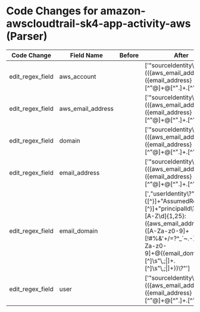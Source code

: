 # Code Changes for amazon-awscloudtrail-sk4-app-activity-aws (Parser)

| Code Change | Field Name | Before | After |
|-------------|------------|--------|-------|
| edit_regex_field | aws_account |  | ['"sourceIdentity\\?":\s*\\?"(({aws_email_address}({email_address}[^"@]+@[^"\.]+\.[^"]+))|({aws_account}({user}[\w\.\-\!\#\^\~]{1,40}\$?))(@({domain}[^@"]+))?)\\?"', ',"userIdentity\\?":.+?"IAMUser\\?".+?"userName\\?":\s*\\?"(({aws_email_address}({email_address}[^"@]+@[^"\.]+\.[^"]+))|({aws_account}({user}[\w\.\-\!\#\^\~]{1,40}\$?))(@({domain}[^@"]+))?)\\?"', ',"userIdentity\\?":.+?"arn\\?":\s*\\?"arn:aws:sts::\d+:assumed-role\/({role}[^\/"]+)\/(AssumeRoleSession|((?![\w\-\.]{30,})(({aws_email_address}[^"@]+@[^"\.]+\.[^"]+)|({aws_account}[\w\.\-]{1,40}\$?)(@({domain}[^@"]+))?)))\\?"', ',"userIdentity\\?":\s*\{"type\\?":\s*\\?"({aws_account}({user}Root))\\?"', '\Wsuser=[^=]*?(({aws_email_address}({email_address}[^@=\s\/:]+@[^=\.\s\/:]+\.[^\s=\/:]+?))|({aws_account}({user}[\w\.\-\!\#\^\~]{1,40}\$?))(@[^=]+?)?)(\s+\w+=|\s*$)', '\\?"type\\?":\\?"IAMUser\\?"[^\}]+?"userName\\?":\s*\\?"(({aws_email_address}({email_address}[^"@]+@[^"\.]+\.[^"]+))|({aws_account}({user}[\w\.\-\!\#\^\~]{1,40}\$?))(@({domain}[^@"]+))?)\\?"', 'exa_regex="sourceIdentity\\?":\s*\\?"(({aws_email_address}({email_address}[^"@]+@[^"\.]+\.[^"]+))|({aws_account}({user}[\w\.\-\!\#\^\~]{1,40}\$?))(@({domain}[^@"]+))?)\\?"', 'exa_regex="userIdentity\\?":.+?"IAMUser\\?".+?"userName\\?":\s*\\?"(({aws_email_address}({email_address}[^"@]+@[^"\.]+\.[^"]+))|({aws_account}({user}[\w\.\-\!\#\^\~]{1,40}\$?))(@({domain}[^@"]+))?)\\?"', 'exa_regex="userIdentity\\?":.+?"arn\\?":\s*\\?"arn:aws:sts::\d+:assumed-role\/({role}[^\/"]+)\/(AssumeRoleSession|((?![\w\-\.]{30,})(({aws_email_address}[^"@]+@[^"\.]+\.[^"]+)|({aws_account}[\w\.\-]{1,40}\$?)(@({domain}[^@"]+))?)))\\?"', 'exa_regex="userIdentity\\?":\s*\{"type\\?":\s*\\?"({aws_account}({user}Root))\\?"', 'exa_regex=\Wsuser=[^=]*?(({aws_email_address}({email_address}[^@=\s\/:]+@[^=\.\s\/:]+\.[^\s=\/:]+?))|({aws_account}({user}[\w\.\-\!\#\^\~]{1,40}\$?))(@[^=]+?)?)(\s+\w+=|\s*$)', 'exa_regex=\\?"type\\?":\\?"IAMUser\\?"[^\}]+?"userName\\?":\s*\\?"(({aws_email_address}({email_address}[^"@]+@[^"\.]+\.[^"]+))|({aws_account}({user}[\w\.\-\!\#\^\~]{1,40}\$?))(@({domain}[^@"]+))?)\\?"'] |
| edit_regex_field | aws_email_address |  | ['"sourceIdentity\\?":\s*\\?"(({aws_email_address}({email_address}[^"@]+@[^"\.]+\.[^"]+))|({aws_account}({user}[\w\.\-\!\#\^\~]{1,40}\$?))(@({domain}[^@"]+))?)\\?"', ',"userIdentity\\?":.+?"IAMUser\\?".+?"userName\\?":\s*\\?"(({aws_email_address}({email_address}[^"@]+@[^"\.]+\.[^"]+))|({aws_account}({user}[\w\.\-\!\#\^\~]{1,40}\$?))(@({domain}[^@"]+))?)\\?"', ',"userIdentity\\?":.+?"arn\\?":\s*\\?"arn:aws:sts::\d+:assumed-role\/({role}[^\/"]+)\/(AssumeRoleSession|((?![\w\-\.]{30,})(({aws_email_address}[^"@]+@[^"\.]+\.[^"]+)|({aws_account}[\w\.\-]{1,40}\$?)(@({domain}[^@"]+))?)))\\?"', ',"userIdentity\\?":\{[^\}]+"AssumedRole\\?"[^\}]+"principalId\\?":\s*\\?"[A-Z\d]{1,25}:({aws_email_address}([A-Za-z0-9]+[!#$%&\'+\/=?^_`~.\-])*[A-Za-z0-9]+@({email_domain}[^\]\s"\\,;\|]+\.[^\]\s"\\,;\|]+))\\?"', '\Wsuser=[^=]*?(({aws_email_address}({email_address}[^@=\s\/:]+@[^=\.\s\/:]+\.[^\s=\/:]+?))|({aws_account}({user}[\w\.\-\!\#\^\~]{1,40}\$?))(@[^=]+?)?)(\s+\w+=|\s*$)', '\\?"type\\?":\\?"IAMUser\\?"[^\}]+?"userName\\?":\s*\\?"(({aws_email_address}({email_address}[^"@]+@[^"\.]+\.[^"]+))|({aws_account}({user}[\w\.\-\!\#\^\~]{1,40}\$?))(@({domain}[^@"]+))?)\\?"', 'exa_regex="sourceIdentity\\?":\s*\\?"(({aws_email_address}({email_address}[^"@]+@[^"\.]+\.[^"]+))|({aws_account}({user}[\w\.\-\!\#\^\~]{1,40}\$?))(@({domain}[^@"]+))?)\\?"', 'exa_regex="userIdentity\\?":.+?"IAMUser\\?".+?"userName\\?":\s*\\?"(({aws_email_address}({email_address}[^"@]+@[^"\.]+\.[^"]+))|({aws_account}({user}[\w\.\-\!\#\^\~]{1,40}\$?))(@({domain}[^@"]+))?)\\?"', 'exa_regex="userIdentity\\?":.+?"arn\\?":\s*\\?"arn:aws:sts::\d+:assumed-role\/({role}[^\/"]+)\/(AssumeRoleSession|((?![\w\-\.]{30,})(({aws_email_address}[^"@]+@[^"\.]+\.[^"]+)|({aws_account}[\w\.\-]{1,40}\$?)(@({domain}[^@"]+))?)))\\?"', 'exa_regex="userIdentity\\?":\{[^\}]+"AssumedRole\\?"[^\}]+"principalId\\?":\s*\\?"[A-Z\d]{1,25}:({aws_email_address}([A-Za-z0-9]+[!#$%&\'+\/=?^_`~.\-])*[A-Za-z0-9]+@({email_domain}[^\]\s"\\,;\|]+\.[^\]\s"\\,;\|]+))\\?"', 'exa_regex=\Wsuser=[^=]*?(({aws_email_address}({email_address}[^@=\s\/:]+@[^=\.\s\/:]+\.[^\s=\/:]+?))|({aws_account}({user}[\w\.\-\!\#\^\~]{1,40}\$?))(@[^=]+?)?)(\s+\w+=|\s*$)', 'exa_regex=\\?"type\\?":\\?"IAMUser\\?"[^\}]+?"userName\\?":\s*\\?"(({aws_email_address}({email_address}[^"@]+@[^"\.]+\.[^"]+))|({aws_account}({user}[\w\.\-\!\#\^\~]{1,40}\$?))(@({domain}[^@"]+))?)\\?"'] |
| edit_regex_field | domain |  | ['"sourceIdentity\\?":\s*\\?"(({aws_email_address}({email_address}[^"@]+@[^"\.]+\.[^"]+))|({aws_account}({user}[\w\.\-\!\#\^\~]{1,40}\$?))(@({domain}[^@"]+))?)\\?"', ',"userIdentity\\?":.+?"IAMUser\\?".+?"userName\\?":\s*\\?"(({aws_email_address}({email_address}[^"@]+@[^"\.]+\.[^"]+))|({aws_account}({user}[\w\.\-\!\#\^\~]{1,40}\$?))(@({domain}[^@"]+))?)\\?"', ',"userIdentity\\?":.+?"arn\\?":\s*\\?"arn:aws:sts::\d+:assumed-role\/({role}[^\/"]+)\/(AssumeRoleSession|((?![\w\-\.]{30,})(({aws_email_address}[^"@]+@[^"\.]+\.[^"]+)|({aws_account}[\w\.\-]{1,40}\$?)(@({domain}[^@"]+))?)))\\?"', '\\?"type\\?":\\?"IAMUser\\?"[^\}]+?"userName\\?":\s*\\?"(({aws_email_address}({email_address}[^"@]+@[^"\.]+\.[^"]+))|({aws_account}({user}[\w\.\-\!\#\^\~]{1,40}\$?))(@({domain}[^@"]+))?)\\?"', 'exa_regex="sourceIdentity\\?":\s*\\?"(({aws_email_address}({email_address}[^"@]+@[^"\.]+\.[^"]+))|({aws_account}({user}[\w\.\-\!\#\^\~]{1,40}\$?))(@({domain}[^@"]+))?)\\?"', 'exa_regex="userIdentity\\?":.+?"IAMUser\\?".+?"userName\\?":\s*\\?"(({aws_email_address}({email_address}[^"@]+@[^"\.]+\.[^"]+))|({aws_account}({user}[\w\.\-\!\#\^\~]{1,40}\$?))(@({domain}[^@"]+))?)\\?"', 'exa_regex="userIdentity\\?":.+?"arn\\?":\s*\\?"arn:aws:sts::\d+:assumed-role\/({role}[^\/"]+)\/(AssumeRoleSession|((?![\w\-\.]{30,})(({aws_email_address}[^"@]+@[^"\.]+\.[^"]+)|({aws_account}[\w\.\-]{1,40}\$?)(@({domain}[^@"]+))?)))\\?"', 'exa_regex=\\?"type\\?":\\?"IAMUser\\?"[^\}]+?"userName\\?":\s*\\?"(({aws_email_address}({email_address}[^"@]+@[^"\.]+\.[^"]+))|({aws_account}({user}[\w\.\-\!\#\^\~]{1,40}\$?))(@({domain}[^@"]+))?)\\?"'] |
| edit_regex_field | email_address |  | ['"sourceIdentity\\?":\s*\\?"(({aws_email_address}({email_address}[^"@]+@[^"\.]+\.[^"]+))|({aws_account}({user}[\w\.\-\!\#\^\~]{1,40}\$?))(@({domain}[^@"]+))?)\\?"', ',"userIdentity\\?":.+?"IAMUser\\?".+?"userName\\?":\s*\\?"(({aws_email_address}({email_address}[^"@]+@[^"\.]+\.[^"]+))|({aws_account}({user}[\w\.\-\!\#\^\~]{1,40}\$?))(@({domain}[^@"]+))?)\\?"', '\Wsuser=[^=]*?(({aws_email_address}({email_address}[^@=\s\/:]+@[^=\.\s\/:]+\.[^\s=\/:]+?))|({aws_account}({user}[\w\.\-\!\#\^\~]{1,40}\$?))(@[^=]+?)?)(\s+\w+=|\s*$)', '\\?"type\\?":\\?"IAMUser\\?"[^\}]+?"userName\\?":\s*\\?"(({aws_email_address}({email_address}[^"@]+@[^"\.]+\.[^"]+))|({aws_account}({user}[\w\.\-\!\#\^\~]{1,40}\$?))(@({domain}[^@"]+))?)\\?"', 'exa_regex="sourceIdentity\\?":\s*\\?"(({aws_email_address}({email_address}[^"@]+@[^"\.]+\.[^"]+))|({aws_account}({user}[\w\.\-\!\#\^\~]{1,40}\$?))(@({domain}[^@"]+))?)\\?"', 'exa_regex="userIdentity\\?":.+?"IAMUser\\?".+?"userName\\?":\s*\\?"(({aws_email_address}({email_address}[^"@]+@[^"\.]+\.[^"]+))|({aws_account}({user}[\w\.\-\!\#\^\~]{1,40}\$?))(@({domain}[^@"]+))?)\\?"', 'exa_regex=\Wsuser=[^=]*?(({aws_email_address}({email_address}[^@=\s\/:]+@[^=\.\s\/:]+\.[^\s=\/:]+?))|({aws_account}({user}[\w\.\-\!\#\^\~]{1,40}\$?))(@[^=]+?)?)(\s+\w+=|\s*$)', 'exa_regex=\\?"type\\?":\\?"IAMUser\\?"[^\}]+?"userName\\?":\s*\\?"(({aws_email_address}({email_address}[^"@]+@[^"\.]+\.[^"]+))|({aws_account}({user}[\w\.\-\!\#\^\~]{1,40}\$?))(@({domain}[^@"]+))?)\\?"'] |
| edit_regex_field | email_domain |  | [',"userIdentity\\?":\{[^\}]+"AssumedRole\\?"[^\}]+"principalId\\?":\s*\\?"[A-Z\d]{1,25}:({aws_email_address}([A-Za-z0-9]+[!#$%&\'+\/=?^_`~.\-])*[A-Za-z0-9]+@({email_domain}[^\]\s"\\,;\|]+\.[^\]\s"\\,;\|]+))\\?"', 'exa_regex="userIdentity\\?":\{[^\}]+"AssumedRole\\?"[^\}]+"principalId\\?":\s*\\?"[A-Z\d]{1,25}:({aws_email_address}([A-Za-z0-9]+[!#$%&\'+\/=?^_`~.\-])*[A-Za-z0-9]+@({email_domain}[^\]\s"\\,;\|]+\.[^\]\s"\\,;\|]+))\\?"'] |
| edit_regex_field | user |  | ['"sourceIdentity\\?":\s*\\?"(({aws_email_address}({email_address}[^"@]+@[^"\.]+\.[^"]+))|({aws_account}({user}[\w\.\-\!\#\^\~]{1,40}\$?))(@({domain}[^@"]+))?)\\?"', ',"userIdentity\\?":.+?"IAMUser\\?".+?"userName\\?":\s*\\?"(({aws_email_address}({email_address}[^"@]+@[^"\.]+\.[^"]+))|({aws_account}({user}[\w\.\-\!\#\^\~]{1,40}\$?))(@({domain}[^@"]+))?)\\?"', ',"userIdentity\\?":\s*\{"type\\?":\s*\\?"({aws_account}({user}Root))\\?"', '\Wsuser=[^=]*?(({aws_email_address}({email_address}[^@=\s\/:]+@[^=\.\s\/:]+\.[^\s=\/:]+?))|({aws_account}({user}[\w\.\-\!\#\^\~]{1,40}\$?))(@[^=]+?)?)(\s+\w+=|\s*$)', '\\?"type\\?":\\?"IAMUser\\?"[^\}]+?"userName\\?":\s*\\?"(({aws_email_address}({email_address}[^"@]+@[^"\.]+\.[^"]+))|({aws_account}({user}[\w\.\-\!\#\^\~]{1,40}\$?))(@({domain}[^@"]+))?)\\?"', 'exa_regex="sourceIdentity\\?":\s*\\?"(({aws_email_address}({email_address}[^"@]+@[^"\.]+\.[^"]+))|({aws_account}({user}[\w\.\-\!\#\^\~]{1,40}\$?))(@({domain}[^@"]+))?)\\?"', 'exa_regex="userIdentity\\?":.+?"IAMUser\\?".+?"userName\\?":\s*\\?"(({aws_email_address}({email_address}[^"@]+@[^"\.]+\.[^"]+))|({aws_account}({user}[\w\.\-\!\#\^\~]{1,40}\$?))(@({domain}[^@"]+))?)\\?"', 'exa_regex="userIdentity\\?":\s*\{"type\\?":\s*\\?"({aws_account}({user}Root))\\?"', 'exa_regex=\Wsuser=[^=]*?(({aws_email_address}({email_address}[^@=\s\/:]+@[^=\.\s\/:]+\.[^\s=\/:]+?))|({aws_account}({user}[\w\.\-\!\#\^\~]{1,40}\$?))(@[^=]+?)?)(\s+\w+=|\s*$)', 'exa_regex=\\?"type\\?":\\?"IAMUser\\?"[^\}]+?"userName\\?":\s*\\?"(({aws_email_address}({email_address}[^"@]+@[^"\.]+\.[^"]+))|({aws_account}({user}[\w\.\-\!\#\^\~]{1,40}\$?))(@({domain}[^@"]+))?)\\?"'] |